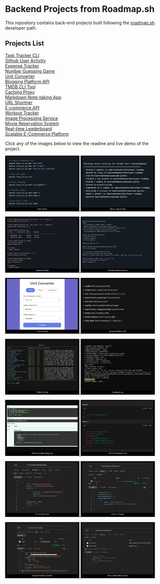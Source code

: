 # Backend Projects from Roadmap.sh

This repository contains back-end projects built following the [roadmap.sh](https://roadmap.sh/) developer path.

## Projects List

[Task Tracker CLI](https://roadmap.sh/projects/task-tracker)\
[Github User Activity](https://roadmap.sh/projects/github-user-activity)\
[Expense Tracker](https://roadmap.sh/projects/expense-tracker)\
[Number Guessing Game](https://roadmap.sh/projects/number-guessing-game)\
[Unit Converter](https://roadmap.sh/projects/unit-converter)\
[Blogging Platform API](https://roadmap.sh/projects/blogging-platform-api)\
[TMDB CLI Tool](https://roadmap.sh/projects/tmdb-cli)\
[Caching Proxy](https://roadmap.sh/projects/caching-server)\
[Markdown Note-taking App](https://roadmap.sh/projects/markdown-note-taking-app)\
[URL Shortner](https://roadmap.sh/projects/url-shortening-service)\
[E-commerce API](https://roadmap.sh/projects/ecommerce-api)\
[Workout Tracker](https://roadmap.sh/projects/fitness-workout-tracker)\
[Image Processing Service](https://roadmap.sh/projects/image-processing-service)\
[Movie Reservation System](https://roadmap.sh/projects/movie-reservation-system)\
[Real-time Leaderboard](https://roadmap.sh/projects/realtime-leaderboard-system)\
[Scalable E-Commerce Platform](https://roadmap.sh/projects/scalable-ecommerce-platform)

Click any of the images below to view the readme and live demo of the project.

<p align="left">
  <a href='https://github.com/Ansuman-rath/Backend_Roadmap_Project/tree/main/Backend/Task%20Tracker'>
    <img width="48%" src="Assets/Screenshot(19).png" alt="Task Tracker" />
  </a>
  <a href='https://github.com/Ansuman-rath/Backend_Roadmap_Project/tree/main/Backend/Github%20User%20Activity'>
    <img width="48%" src="Assets/Screenshot(20).png" alt="Github User Activity" />
  </a>
</p>

<p align="left">
  <a href='https://github.com/Ansuman-rath/Backend_Roadmap_Project/tree/main/Backend/Expense%20Tracker'>
    <img width="48%" src="Assets/Screenshot(21).png" alt="Expense Tracker" />
  </a>
  <a href='https://github.com/Ansuman-rath/Backend_Roadmap_Project/tree/main/Backend/Number%20Guessing%20Game'>
    <img width="48%" src="Assets/Screenshot(22).png" alt="Number Guessing Game" />
  </a>
  
</p>

<p align="left">
  <a href='https://github.com/Ansuman-rath/Backend_Roadmap_Project/tree/main/Backend/Unit%20Converter'>
    <img width="48%" src="Assets/Screenshot(23).png" alt="Unit Converter" />
  </a>
  <a href='https://github.com/Ansuman-rath/Backend_Roadmap_Project/tree/main/Backend/Blogging%20Platform%20API'>
    <img width="48%" src="Assets/Screenshot(24).png" alt="Blogging Platform API" />
  </a>
 
</p>

<p align="left">
  <a href='https://github.com/Ansuman-rath/Backend_Roadmap_Project/tree/main/Backend/TMDB%20CLI%20Tool'>
    <img width="48%" src="Assets/Screenshot(26).png" alt="TMDB CLI Tool" />
  </a>
  <a href='https://github.com/Ansuman-rath/Backend_Roadmap_Project/tree/main/Backend/Caching%20Proxy'>
    <img width="48%" src="Assets/Screenshot(25).png" alt="Caching Proxy" />
  </a>
 
</p>

<p align="left">
  <a href='https://github.com/Ansuman-rath/Backend_Roadmap_Project/tree/main/Backend/Markdown%20Note-taking%20App'>
    <img width="48%" src="Assets/Screenshot(27).png" alt="Markdown Note-taking App" />
  </a>
  <a href='https://github.com/Ansuman-rath/Backend_Roadmap_Project/tree/main/Backend/URL%20Shortening%20Service'>
    <img width="48%" src="Assets/Screenshot(28).png" alt="URL Shortner" />
  </a>
  
</p>

<p align="left">
  <a href='https://github.com/Ansuman-rath/Backend_Roadmap_Project/tree/main/Backend/E-Commerce%20API'>
    <img width="48%" src="Assets/Screenshot(29).png" alt="E-commerce API" />
  </a>
  <a href='https://github.com/Ansuman-rath/Backend_Roadmap_Project/tree/main/Backend/Workout%20Tracker'>
    <img width="48%" src="Assets/Screenshot(30).png" alt="Workout Tracker" />
  </a>

</p>

<p align="left">
  <a href='https://github.com/Ansuman-rath/Backend_Roadmap_Project/tree/main/Backend/Image%20Processing%20Service'>
    <img width="48%" src="Assets/Screenshot(31).png" alt="Image processing" />
  </a>
  <a href='https://github.com/Ansuman-rath/Backend_Roadmap_Project/tree/main/Backend/Movie%20Reservation%20System'>
    <img width="48%" src="Assets/Screenshot(32).png" alt="Movie Reservation System" />
  </a>

</p>











